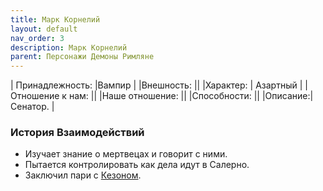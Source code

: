 ```yaml
---
title: Марк Корнелий
layout: default
nav_order: 3
description: Марк Корнелий
parent: Персонажи Демоны Римляне
---
```

| Принадлежность: |Вампир |
|Внешность: ||
|Характер: | Азартный |
|Отношение к нам: ||
|Наше отношение: ||
|Способности: ||
|Описание:| Сенатор. |

### История Взаимодействий
- Изучает знание о мертвецах и говорит с ними.
- Пытается контролировать как дела идут в Салерно.
- Заключил пари с [Кезоном](/docs/wod_daemons/rimljane/personazhi/kezon). 